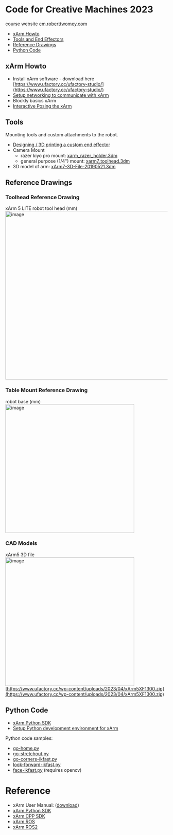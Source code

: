 # Code for Creative Machines 2023
course website [cm.roberttwomey.com](http://cm.roberttwomey.com)

- [xArm Howto](#xarm-howto)
- [Tools and End Effectors](#tools)
- [Reference Drawings](#reference-drawings)
- [Python Code](#python-code)

## xArm Howto

- Install xArm software - download here [https://www.ufactory.cc/ufactory-studio/](https://www.ufactory.cc/ufactory-studio/)
- [Setup networking to communicate with xArm](howto/networking.md)
- Blockly basics xArm
- [Interactive Posing the xArm](howto/posing-xarm.md)

## Tools
Mounting tools and custom attachments to the robot.

- [Designing / 3D printing a custom end effector](howto/endeffector.md)
- Camera Mount
  - razer kiyo pro mount: [xarm_razer_holder.3dm](solids/xarm_razer_holder.3dm)
  - general purpose (1/4") mount: [xarm7_toolhead.3dm](solids/xarm7_toolhead.3dm)
- 3D model of arm: [xArm7-3D-File-20190521.3dm](solids/xArm7-3D-File-20190521.3dm)

## Reference Drawings

### Toolhead Reference Drawing
xArm 5 LITE robot tool head (mm)<br>
<img width="524" alt="image" src="https://github.com/roberttwomey/creative-machines-code/assets/1598545/433d86c3-ca2b-4b8f-8ffd-997ebab2d948"> 

### Table Mount Reference Drawing
robot base (mm)<br>
<img width="400" alt="image" src="https://github.com/roberttwomey/creative-machines-code/assets/1598545/39075fb5-83c4-4c2c-af09-7e594b9c4cbd"> 

### CAD Models
xArm5 3D file<br>
<img width="400" alt="image" src="https://github.com/roberttwomey/creative-machines-code/assets/1598545/d234b71b-06d4-445d-9501-6a8d30f53e9a">
[https://www.ufactory.cc/wp-content/uploads/2023/04/xArm5XF1300.zip](https://www.ufactory.cc/wp-content/uploads/2023/04/xArm5XF1300.zip)

## Python Code
- [xArm Python SDK](https://github.com/xArm-Developer/xArm-Python-SDK)
- [Setup Python development environment for xArm](howto/python-setup)

Python code samples: 
- [go-home.py](xarm-python/go-home.py)
- [go-stretchout.py](xarm-python/go-stretchout.py)
- [go-corners-ikfast.py](xarm-python/go-corners-ikfast.py)
- [look-forward-ikfast.py](xarm-python/look-forward-ikfast.py)
- [face-ikfast.py](xarm-python/face-ikfast.py) (requires opencv)

# Reference
- xArm User Manual: ([download](http://download.ufactory.cc/xarm/en/xArm%20User%20Manual.pdf))
- [xArm Python SDK](https://github.com/xArm-Developer/xArm-Python-SDK)
- [xArm CPP SDK](https://github.com/xArm-Developer/xArm-CPLUS-SDK)
- [xArm ROS](https://github.com/xArm-Developer/xarm_ros)
- [xArm ROS2](https://github.com/xArm-Developer/xarm_ros2)
